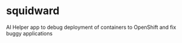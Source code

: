 # squidward
AI Helper app to debug deployment of containers to OpenShift and fix buggy applications

